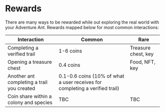 # Rewards

There are many ways to be rewarded while out exploring the real world with your Adventure Ant. Rewards mapped below for most common interactions:

| Interaction                                | Common                                                                      | Rare                |
| ------------------------------------------ | --------------------------------------------------------------------------- | ------------------- |
| Completing a verified trail                | 1-6 coins                                                                   | Treasure chest, key |
| Opening a treasure chest                   | 0.4 coins                                                                   | Food, NFT, key      |
| Another ant completing a trail you created | 0.1-0.6 coins (10% of what a user receives for completing a verified trail) |                     |
| Coin share within a colony and species     | TBC                                                                         | TBC                 |
